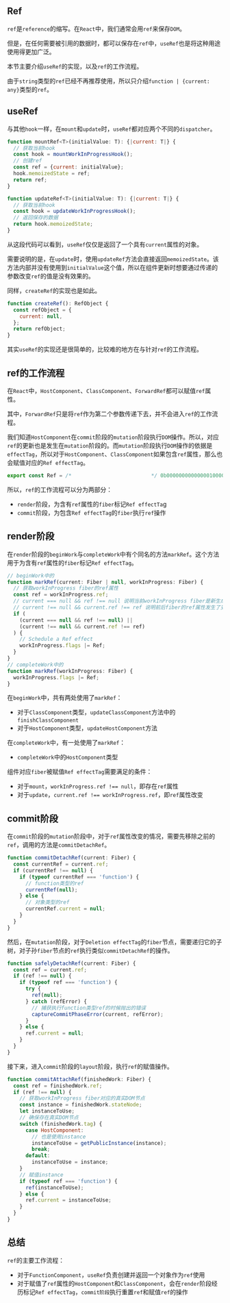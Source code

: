 ## Ref

`ref`是`reference`的缩写。在`React`中，我们通常会用`ref`来保存`DOM`。  

但是，在任何需要被引用的数据时，都可以保存在`ref`中，`useRef`也是将这种用途使用得更加广泛。  

本节主要介绍`useRef`的实现，以及`ref`的工作流程。  

由于`string`类型的`ref`已经不再推荐使用，所以只介绍`function | {current: any}`类型的`ref`。

## useRef

与其他`hook`一样，在`mount`和`update`时，`useRef`都对应两个不同的`dispatcher`。
```js
function mountRef<T>(initialValue: T): {|current: T|} {
  // 获取当前hook
  const hook = mountWorkInProgressHook();
  // 创建ref
  const ref = {current: initialValue};
  hook.memoizedState = ref;
  return ref;
}

function updateRef<T>(initialValue: T): {|current: T|} {
  // 获取当前hook
  const hook = updateWorkInProgressHook();
  // 返回保存的数据
  return hook.memoizedState;
}
```
从这段代码可以看到，`useRef`仅仅是返回了一个具有`current`属性的对象。  

需要说明的是，在`update`时，使用`updateRef`方法会直接返回`memoizedState`。该方法内部并没有使用到`initialValue`这个值，所以在组件更新时想要通过传递的参数改变`ref`的值是没有效果的。  

同样，`createRef`的实现也是如此。  
```js
function createRef(): RefObject {
  const refObject = {
    current: null,
  };
  return refObject;
}
```
其实`useRef`的实现还是很简单的，比较难的地方在与针对`ref`的工作流程。

## ref的工作流程

在`React`中，`HostComponent`、`ClassComponent`、`ForwardRef`都可以赋值`ref`属性。  

其中，`ForwardRef`只是将`ref`作为第二个参数传递下去，并不会进入`ref`的工作流程。  

我们知道`HostComponent`在`commit`阶段的`mutation`阶段执行`DOM`操作。所以，对应`ref`的更新也是发生在`mutation`阶段的。而`mutation`阶段执行`DOM`操作的依据是`effectTag`，所以对于`HostComponent`、`ClassComponent`如果包含`ref`属性，那么也会赋值对应的`Ref effectTag`。
```js
export const Ref = /*                          */ 0b00000000000000100000000;
```
所以，`ref`的工作流程可以分为两部分：
+ `render`阶段，为含有`ref`属性的`fiber`标记`Ref effectTa`g
+ `commit`阶段，为包含`Ref effectTag`的`fiber`执行`ref`操作

## render阶段

在`render`阶段的`beginWork`与`completeWork`中有个同名的方法`markRef`。这个方法用于为含有`ref`属性的`fiber`标记`Ref effectTag`。
```js
// beginWork中的
function markRef(current: Fiber | null, workInProgress: Fiber) {
  // 获取workInProgress fiber的ref属性
  const ref = workInProgress.ref;
  // current === null && ref !== null 说明当前workInProgress fiber是新生成的，属于mount，并且有ref属性
  // current !== null && current.ref !== ref 说明前后fiber的ref属性发生了变化，属于update
  if (
    (current === null && ref !== null) ||
    (current !== null && current.ref !== ref)
  ) {
    // Schedule a Ref effect
    workInProgress.flags |= Ref;
  }
}
// completeWork中的
function markRef(workInProgress: Fiber) {
  workInProgress.flags |= Ref;
}
```
在`beginWork`中，共有两处使用了`markRef`：
+ 对于`ClassComponent`类型，`updateClassComponent`方法中的`finishClassComponent`
+ 对于`HostComponent`类型，`updateHostComponent`方法

在`completeWork`中，有一处使用了`markRef`：
+ `completeWork`中的`HostComponent`类型

组件对应`fiber`被赋值`Ref effectTag`需要满足的条件：
+ 对于`mount`，`workInProgress.ref !== null`，即存在`ref`属性
+ 对于`update`，`current.ref !== workInProgress.ref`，即`ref`属性改变

## commit阶段

在`commit`阶段的`mutation`阶段中，对于`ref`属性改变的情况，需要先移除之前的`ref`，调用的方法是`commitDetachRef`。
```js
function commitDetachRef(current: Fiber) {
  const currentRef = current.ref;
  if (currentRef !== null) {
    if (typeof currentRef === 'function') {
      // function类型的ref
      currentRef(null);
    } else {
      // 对象类型的ref
      currentRef.current = null;
    }
  }
}
```
然后，在`mutation`阶段，对于`Deletion effectTag`的`fiber`节点，需要递归它的子树，对子孙`fiber`节点的`ref`执行类似`commitDetachRef`的操作。  
```js
function safelyDetachRef(current: Fiber) {
  const ref = current.ref;
  if (ref !== null) {
    if (typeof ref === 'function') {
      try {
        ref(null);
      } catch (refError) {
        // 捕获执行function类型ref的时候抛出的错误
        captureCommitPhaseError(current, refError);
      }
    } else {
      ref.current = null;
    }
  }
}
```
接下来，进入`commit`阶段的`layout`阶段，执行`ref`的赋值操作。
```js
function commitAttachRef(finishedWork: Fiber) {
  const ref = finishedWork.ref;
  if (ref !== null) {
    // 获取workInProgress fiber对应的真实DOM节点
    const instance = finishedWork.stateNode;
    let instanceToUse;
    // 确保存在真实DOM节点
    switch (finishedWork.tag) {
      case HostComponent:
        // 也是使用instance
        instanceToUse = getPublicInstance(instance);
        break;
      default:
        instanceToUse = instance;
    }
    // 赋值instance
    if (typeof ref === 'function') {
      ref(instanceToUse);
    } else {
      ref.current = instanceToUse;
    }
  }
}
```
## 总结

`ref`的主要工作流程：
+ 对于`FunctionComponent`，`useRef`负责创建并返回一个对象作为`ref`使用
+ 对于赋值了`ref`属性的`HostComponent`和`ClassComponent`，会在`render`阶段经历标记`Ref effectTag`，`commit阶段`执行重置`ref`和赋值`ref`的操作